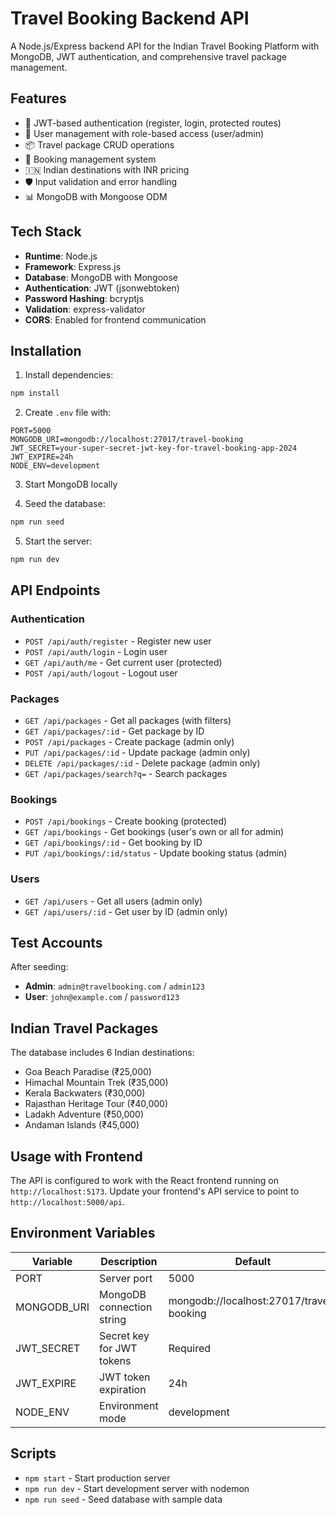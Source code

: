 # Travel Booking Backend API

A Node.js/Express backend API for the Indian Travel Booking Platform with MongoDB, JWT authentication, and comprehensive travel package management.

## Features

- 🔐 JWT-based authentication (register, login, protected routes)
- 👥 User management with role-based access (user/admin)
- 📦 Travel package CRUD operations
- 🎫 Booking management system
- 🇮🇳 Indian destinations with INR pricing
- 🛡️ Input validation and error handling
- 📊 MongoDB with Mongoose ODM

## Tech Stack

- **Runtime**: Node.js
- **Framework**: Express.js
- **Database**: MongoDB with Mongoose
- **Authentication**: JWT (jsonwebtoken)
- **Password Hashing**: bcryptjs
- **Validation**: express-validator
- **CORS**: Enabled for frontend communication

## Installation

1. Install dependencies:
```bash
npm install
```

2. Create `.env` file with:
```
PORT=5000
MONGODB_URI=mongodb://localhost:27017/travel-booking
JWT_SECRET=your-super-secret-jwt-key-for-travel-booking-app-2024
JWT_EXPIRE=24h
NODE_ENV=development
```

3. Start MongoDB locally

4. Seed the database:
```bash
npm run seed
```

5. Start the server:
```bash
npm run dev
```

## API Endpoints

### Authentication
- `POST /api/auth/register` - Register new user
- `POST /api/auth/login` - Login user
- `GET /api/auth/me` - Get current user (protected)
- `POST /api/auth/logout` - Logout user

### Packages
- `GET /api/packages` - Get all packages (with filters)
- `GET /api/packages/:id` - Get package by ID
- `POST /api/packages` - Create package (admin only)
- `PUT /api/packages/:id` - Update package (admin only)
- `DELETE /api/packages/:id` - Delete package (admin only)
- `GET /api/packages/search?q=` - Search packages

### Bookings
- `POST /api/bookings` - Create booking (protected)
- `GET /api/bookings` - Get bookings (user's own or all for admin)
- `GET /api/bookings/:id` - Get booking by ID
- `PUT /api/bookings/:id/status` - Update booking status (admin)

### Users
- `GET /api/users` - Get all users (admin only)
- `GET /api/users/:id` - Get user by ID (admin only)

## Test Accounts

After seeding:
- **Admin**: `admin@travelbooking.com` / `admin123`
- **User**: `john@example.com` / `password123`

## Indian Travel Packages

The database includes 6 Indian destinations:
- Goa Beach Paradise (₹25,000)
- Himachal Mountain Trek (₹35,000)
- Kerala Backwaters (₹30,000)
- Rajasthan Heritage Tour (₹40,000)
- Ladakh Adventure (₹50,000)
- Andaman Islands (₹45,000)

## Usage with Frontend

The API is configured to work with the React frontend running on `http://localhost:5173`. Update your frontend's API service to point to `http://localhost:5000/api`.

## Environment Variables

| Variable | Description | Default |
|----------|-------------|---------|
| PORT | Server port | 5000 |
| MONGODB_URI | MongoDB connection string | mongodb://localhost:27017/travel-booking |
| JWT_SECRET | Secret key for JWT tokens | Required |
| JWT_EXPIRE | JWT token expiration | 24h |
| NODE_ENV | Environment mode | development |

## Scripts

- `npm start` - Start production server
- `npm run dev` - Start development server with nodemon
- `npm run seed` - Seed database with sample data
